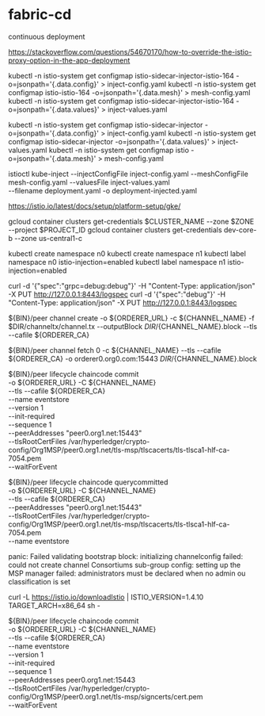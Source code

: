 # fabric-cd
continuous deployment


https://stackoverflow.com/questions/54670170/how-to-override-the-istio-proxy-option-in-the-app-deployment

kubectl -n istio-system get configmap istio-sidecar-injector-istio-164 -o=jsonpath='{.data.config}' > inject-config.yaml
kubectl -n istio-system get configmap istio-istio-164 -o=jsonpath='{.data.mesh}' > mesh-config.yaml
kubectl -n istio-system get configmap istio-sidecar-injector-istio-164 -o=jsonpath='{.data.values}' > inject-values.yaml

kubectl -n istio-system get configmap istio-sidecar-injector -o=jsonpath='{.data.config}' > inject-config.yaml
kubectl -n istio-system get configmap istio-sidecar-injector -o=jsonpath='{.data.values}' > inject-values.yaml
kubectl -n istio-system get configmap istio -o=jsonpath='{.data.mesh}' > mesh-config.yaml

istioctl kube-inject --injectConfigFile inject-config.yaml --meshConfigFile mesh-config.yaml --valuesFile inject-values.yaml \
    --filename deployment.yaml -o deployment-injected.yaml

https://istio.io/latest/docs/setup/platform-setup/gke/

gcloud container clusters get-credentials $CLUSTER_NAME --zone $ZONE --project $PROJECT_ID
gcloud container clusters get-credentials dev-core-b --zone us-central1-c

kubectl create namespace n0
kubectl create namespace n1
kubectl label namespace n0 istio-injection=enabled
kubectl label namespace n1 istio-injection=enabled

curl -d '{"spec":"grpc=debug:debug"}' -H "Content-Type: application/json" -X PUT http://127.0.0.1:8443/logspec
curl -d '{"spec":"debug"}' -H "Content-Type: application/json" -X PUT http://127.0.0.1:8443/logspec

${BIN}/peer channel create -o ${ORDERER_URL} -c ${CHANNEL_NAME} -f $DIR/channeltx/channel.tx --outputBlock $DIR/${CHANNEL_NAME}.block --tls --cafile ${ORDERER_CA}

${BIN}/peer channel fetch 0 -c ${CHANNEL_NAME} --tls --cafile ${ORDERER_CA} -o orderer0.org0.com:15443 $DIR/${CHANNEL_NAME}.block

${BIN}/peer lifecycle chaincode commit \
-o ${ORDERER_URL} -C ${CHANNEL_NAME} \
--tls --cafile ${ORDERER_CA} \
--name eventstore \
--version 1 \
--init-required \
--sequence 1 \
--peerAddresses "peer0.org1.net:15443" \
--tlsRootCertFiles /var/hyperledger/crypto-config/Org1MSP/peer0.org1.net/tls-msp/tlscacerts/tls-tlsca1-hlf-ca-7054.pem \
--waitForEvent

${BIN}/peer lifecycle chaincode querycommitted \
-o ${ORDERER_URL} -C ${CHANNEL_NAME} \
--tls --cafile ${ORDERER_CA} \
--peerAddresses "peer0.org1.net:15443"  \
--tlsRootCertFiles /var/hyperledger/crypto-config/Org1MSP/peer0.org1.net/tls-msp/tlscacerts/tls-tlsca1-hlf-ca-7054.pem \
--name eventstore

panic: Failed validating bootstrap block: initializing channelconfig failed: could not create channel Consortiums sub-group config: setting up the MSP manager failed: administrators must be declared when no admin ou classification is set

curl -L https://istio.io/downloadIstio | ISTIO_VERSION=1.4.10 TARGET_ARCH=x86_64 sh -

${BIN}/peer lifecycle chaincode commit \
-o ${ORDERER_URL} -C ${CHANNEL_NAME} \
--tls --cafile ${ORDERER_CA} \
--name eventstore \
--version 1 \
--init-required \
--sequence 1 \
--peerAddresses peer0.org1.net:15443 \
--tlsRootCertFiles /var/hyperledger/crypto-config/Org1MSP/peer0.org1.net/tls-msp/signcerts/cert.pem \
--waitForEvent
